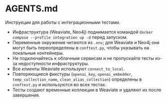 # AGENTS.md

Инструкции для работы с интеграционными тестами.

- Инфраструктура (Weaviate, Neo4j) поднимается командой `docker compose --profile integration up -d` перед запуском.
- Переменные окружения читаются из `.env`; для Weaviate и Neo4j они могут быть
  переопределены в `conftest.py`, чтобы указывать на локальные контейнеры.
- Не подключайтесь к облачным сервисам и не пропускайте тесты из-за
  недоступности инфраструктуры.
- Все клиенты Weaviate используют `connect_to_local`.
- Повторяющиеся фикстуры (`openai_key`, `openai_embedder`, `temp_collection_name`, `clean_alias_collection`) определены в `conftest.py` и используются во всех тестах.
- Тесты создают временные коллекции в Weaviate и удаляют их после завершения.
